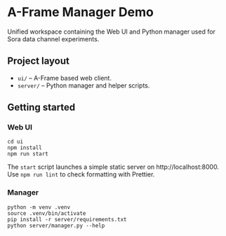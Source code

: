 # A-Frame Manager Demo

Unified workspace containing the Web UI and Python manager used for Sora data channel experiments.

## Project layout

- `ui/` – A-Frame based web client.
- `server/` – Python manager and helper scripts.

## Getting started

### Web UI

```
cd ui
npm install
npm run start
```

The `start` script launches a simple static server on http://localhost:8000. Use `npm run lint` to check formatting with Prettier.

### Manager

```
python -m venv .venv
source .venv/bin/activate
pip install -r server/requirements.txt
python server/manager.py --help
```
